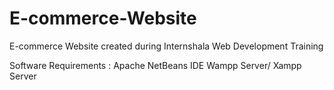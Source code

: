 # E-commerce-Website
E-commerce Website created during Internshala Web Development Training

Software Requirements :
Apache NetBeans IDE
Wampp Server/ Xampp Server
